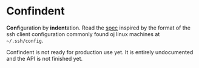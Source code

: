 # Confindent
**Conf**iguration by **indent**ation. Read the [spec](spec.md) inspired by
the format of the ssh client configuration commonly found oj linux machines
at `~/.ssh/config`.

Confindent is not ready for production use yet. It is entirely undocumented
and the API is not finished yet.